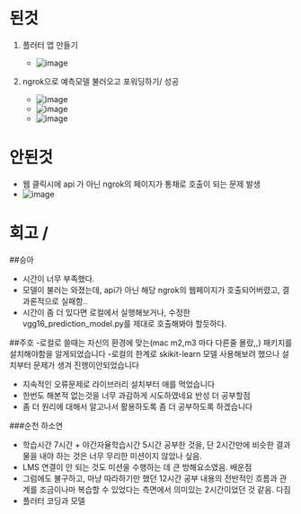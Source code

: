 # 된것
  1. 플러터 앱 만들기
     - ![image](https://github.com/user-attachments/assets/7a12acb0-4205-42ce-9c75-941cb4825e85)
  
  2. ngrok으로 예측모델 불러오고 포워딩하기/ 성공
     - ![image](https://github.com/user-attachments/assets/ec6451a8-be00-4a23-9b12-b3259a49db61)
     - ![image](https://github.com/user-attachments/assets/7a4b4567-edd7-49da-ab0a-6616bc5b92d4)
     - ![image](https://github.com/user-attachments/assets/cf83aa71-3d6c-4220-bd98-e5189d895490)

# 안된것
  - 웹 클릭시에 api 가 아닌 ngrok의 페이지가 통채로 호출이 되는 문제 발생
  - ![image](https://github.com/user-attachments/assets/c30eab6b-48c1-4243-8922-fb7bb50cc473)

# 회고 / 
##승아
- 시간이 너무 부족했다.
- 모델이 불러는 와졌는데, api가 아닌 해당 ngrok의 웹페이지가 호출되어버렸고, 결과론적으로 실패함..
- 시간이 좀 더 있다면 로컬에서 실행해보거나, 수정한 vgg16_prediction_model.py를 제대로 호출해봐야 할듯하다.

##주호
-로컬로 쓸때는 자신의 환경에 맞는(mac m2,m3 마다 다른줄 몰랐,,) 패키지를 설치해야함을 알게되었습니다 
-로컬의 한계로 skikit-learn 모델 사용해보려 했으나 설치부터 문제가 생겨 진행이안되었습니다
- 지속적인 오류문제로 라이브러리 설치부터 애를 먹었습니다 
- 한번도 해본적 없는것을 너무 과감하게 시도하였네요 
반성 더 공부할점
- 좀 더 원리에 대해서 알고나서 활용하도록 좀 더 공부하도록 하겠습니다

###순천
하소연
- 학습시간 7시간 + 야간자율학습시간 5시간 공부한 것을, 단 2시간만에 비슷한 결과물을 내야 하는 것은 너무 무리한 미션이지 않았나 싶음.
- LMS 연결이 안 되는 것도 미션을 수행하는 데 큰 방해요소였음.
배운점
- 그럼에도 불구하고, 마냥 따라하기만 했던 12시간 공부 내용의 전반적인 흐름과 관계를 조금이나마 복습할 수 있었다는 측면에서 의미있는 2시간이었던 것 같음.
다짐
- 플러터 코딩과 모델
